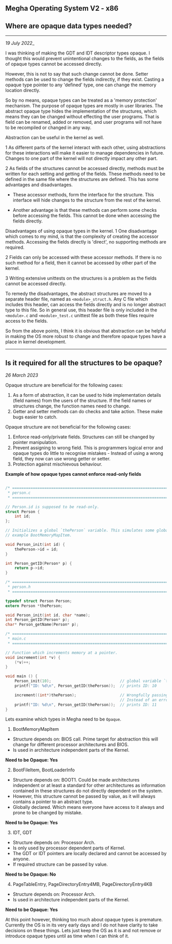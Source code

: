 ## Megha Operating System V2 - x86
## Where are opaque data types needed?
------------------------------------------------------------------------------
_19 July 2022__

I was thinking of making the GDT and IDT descriptor types opaque. I thought this would prevent
unintentional changes to the fields, as the fields of opaque types cannot be accessed directly.

However, this is not to say that such change cannot be done. Setter methods can be used to change
the fields indirectly, if they exist. Casting a opaque type pointer to any 'defined' type, one can 
change the memory location directly.

So by no means, opaque types can be treated as a 'memory protection' mechanism. The purpose of
opaque types are mostly in user libraries. The abstract opaque type hides the implementation of the
structures, which means they can be changed without effecting the user programs. That is field
can be renamed, added or removed, and user programs will not have to be recompiled or changed in 
any way.

Abstraction can be useful in the kernel as well.

1 As different parts of the kernel interact with each other, using abstractions for these
  interactions will make it easier to manage dependencies in future. Changes to one part of the
  kernel will not directly impact any other part.

2 As fields of the structures cannot be accessed directly, methods must be written for each setting
  and getting of the fields. These methods need to be defined in the same file where the structures
  are defined. This has some advantages and disadvantages.

  - These accessor methods, form the interface for the structure. This interface will hide changes
    to the structure from the rest of the kernel.

  - Another advantage is that these methods can perform some checks before accessing the fields.
    This cannot be done when accessing the fields directly.

Disadvantages of using opaque types in the kernel.
1 One disadvantage which comes to my mind, is that the complexity of creating the accessor
  methods. Accessing the fields directly is 'direct', no supporting methods are required.

2 Fields can only be accessed with these accessor methods. If there is no such method for a
  field, then it cannot be accessed by other part of the kernel.

3 Writing extensive unittests on the structures is a problem as the fields cannot be accessed 
  directly. 

To remedy the disadvantages, the abstract structures are moved to a separate header file, named as 
`<module>_struct.h`. Any C file which includes this header, can access the fields directly and is
no longer abstract type to this file. So in general use, this header file is only included in the 
`<module>.c` and `<module>_test.c` unittest file as both these files require access to the fields.

So from the above points, I think it is obvious that abstraction can be helpful in making the OS
more robust to change and therefore opaque types have a place in kernel development.

------------------------------------------------------------------------------
## Is it required for all the structures to be opaque?
_26 March 2023_

Opaque structure are beneficial for the following cases:
1. As a form of abstraction, it can be used to hide implementation details (field names) from the
   users of the structure. If the field names or structures change, the function names need to
   change.
2. Getter and setter methods can do checks and take action. These make bugs easier to catch.

Opaque structure are not beneficial for the following cases:
1. Enforce read-only/private fields. Structures can still be changed by pointer manipulation.
2. Prevent assigning to wrong field. This is programmers logical error and opaque types do little to
   recognise mistakes - Instead of using a wrong field, they now can use wrong getter or setter.
3. Protection against mischievous behaviour.

**Example of how opaque types cannot enforce read-only fields**
```c

/* =========================================================================
 * person.c
 * =========================================================================*/

// Person.id is supposed to be read-only.
struct Person {
    int id;
};

// Initializes a global `thePerson` variable. This simulates some global variable in MeghaOS for
// example BootMemoryMapItem.

void Person_init(int id) {
    thePerson->id = id;
}

int Person_getID(Person* p) {
    return p->id;
}

/* =========================================================================
 * person.h
 * =========================================================================*/

typedef struct Person Person;
extern Person *thePerson;

void Person_init(int id, char *name);
int Person_getID(Person* p);
char* Person_getName(Person* p);

/* =========================================================================
 * main.c
 * =========================================================================*/

// Function which increments memory at a pointer.
void increment(int *v) {
    (*v)++;
}

void main () {
    Person_init(10);                              // global variable `thePerson` is initialised.
    printf("ID: %d\n", Person_getID(thePerson));  // prints ID: 10

    increment((int*)thePerson);                   // Wrongfully passing thePerson to increment.
                                                  // Instead of an error thePerson.id was changed.
    printf("ID: %d\n", Person_getID(thePerson));  // prints ID: 11
}
```

Lets examine which types in Megha need to be `Opaque`.

1. BootMemoryMapItem

* Structure depends on: BIOS call. Prime target for abstraction this will change for different
  processor architectures and BIOS.
* Is used in architecture independent parts of the Kernel.

**Need to be Opaque: Yes**

2. BootFileItem, BootLoaderInfo
* Structure depends on: BOOT1. Could be made architectures independent or at least a standard for
  other architectures as information contained in these structures do not directly dependent on the
  system.
* However, this structure cannot be passed by value, as it will always contains a pointer to an
  abstract type. 
* Globally declared. Which means everyone have access to it always and prone to be changed by
  mistake.

**Need to be Opaque: Yes**

3. IDT, GDT
* Structure depends on: Processor Arch.
* Is only used by processor dependent parts of Kernel.
* The GDT or IDT pointers are locally declared and cannot be accessed by anyone.
* If required structure can be passed by value.

**Need to be Opaque: No**

4. PageTableEntry, PageDirectoryEntry4MB, PageDirectoryEntry4KB
* Structure depends on: Processor Arch.
* Is used in architecture independent parts of the Kernel.

**Need to be Opaque: Yes**

At this point however, thinking too much about opaque types is premature. Currently the OS is in its
very early days and I do not have clarity to take decisions on these things. Lets just keep the OS
as it is and not remove or introduce opaque types until as time when I can think of it.
